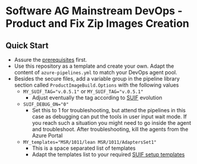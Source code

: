 # Software AG Mainstream DevOps - Product and Fix Zip Images Creation

## Quick Start

- Assure the [prerequisites](https://github.com/SoftwareAG/sag-mainstream-devops-az-00-prerequisites) first.
- Use this repository as a template and create your own. Adapt the content of `azure-pipelines.yml` to match your DevOps agent pool.
- Besides the secure files, add a variable group in the pipeline library section called `ProductImageBuild.Options` with the following values
  - `MY_SUIF_TAG="v.0.5.1"` or `MY_SUIF_TAG="v.0.5.1"`
    - Adjust eventually the tag according to [SUIF](https://github.com/SoftwareAG/sag-unattended-installations) evolution
  - `SUIF_DEBUG_ON="0"`
    - Set this to 1 for troubleshooting, but attend the pipelines in this case as debugging can put the tools in user input wait mode. If you reach such a situation you might need to go inside the agent and troubleshoot. After troubleshooting, kill the agents from the Azure Portal
  - `MY_templates="MSR/1011/lean MSR/1011/AdaptersSet1"`
    - This is a space separated list of templates
    - Adapt the templates list to your required [SUIF setup templates](https://github.com/SoftwareAG/sag-unattended-installations/tree/main/02.templates/01.setup)
